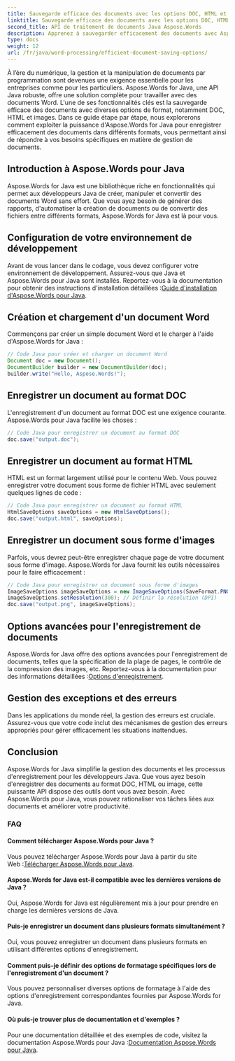 ```yaml
---
title: Sauvegarde efficace des documents avec les options DOC, HTML et Image
linktitle: Sauvegarde efficace des documents avec les options DOC, HTML et Image
second_title: API de traitement de documents Java Aspose.Words
description: Apprenez à sauvegarder efficacement des documents avec Aspose.Words pour Java. Ce guide étape par étape couvre les options DOC, HTML et image, améliorant ainsi vos compétences en gestion de documents.
type: docs
weight: 12
url: /fr/java/word-processing/efficient-document-saving-options/
---
```

À l’ère du numérique, la gestion et la manipulation de documents par programmation sont devenues une exigence essentielle pour les entreprises comme pour les particuliers. Aspose.Words for Java, une API Java robuste, offre une solution complète pour travailler avec des documents Word. L'une de ses fonctionnalités clés est la sauvegarde efficace des documents avec diverses options de format, notamment DOC, HTML et images. Dans ce guide étape par étape, nous explorerons comment exploiter la puissance d'Aspose.Words for Java pour enregistrer efficacement des documents dans différents formats, vous permettant ainsi de répondre à vos besoins spécifiques en matière de gestion de documents.


## Introduction à Aspose.Words pour Java

Aspose.Words for Java est une bibliothèque riche en fonctionnalités qui permet aux développeurs Java de créer, manipuler et convertir des documents Word sans effort. Que vous ayez besoin de générer des rapports, d'automatiser la création de documents ou de convertir des fichiers entre différents formats, Aspose.Words for Java est là pour vous.

## Configuration de votre environnement de développement

Avant de vous lancer dans le codage, vous devez configurer votre environnement de développement. Assurez-vous que Java et Aspose.Words pour Java sont installés. Reportez-vous à la documentation pour obtenir des instructions d'installation détaillées :[Guide d'installation d'Aspose.Words pour Java](https://releases.aspose.com/words/java/).

## Création et chargement d'un document Word

Commençons par créer un simple document Word et le charger à l'aide d'Aspose.Words for Java :

```java
// Code Java pour créer et charger un document Word
Document doc = new Document();
DocumentBuilder builder = new DocumentBuilder(doc);
builder.write("Hello, Aspose.Words!");
```

## Enregistrer un document au format DOC

L'enregistrement d'un document au format DOC est une exigence courante. Aspose.Words pour Java facilite les choses :

```java
// Code Java pour enregistrer un document au format DOC
doc.save("output.doc");
```

## Enregistrer un document au format HTML

HTML est un format largement utilisé pour le contenu Web. Vous pouvez enregistrer votre document sous forme de fichier HTML avec seulement quelques lignes de code :

```java
// Code Java pour enregistrer un document au format HTML
HtmlSaveOptions saveOptions = new HtmlSaveOptions();
doc.save("output.html", saveOptions);
```

## Enregistrer un document sous forme d'images

Parfois, vous devrez peut-être enregistrer chaque page de votre document sous forme d'image. Aspose.Words for Java fournit les outils nécessaires pour le faire efficacement :

```java
// Code Java pour enregistrer un document sous forme d'images
ImageSaveOptions imageSaveOptions = new ImageSaveOptions(SaveFormat.PNG);
imageSaveOptions.setResolution(300); // Définir la résolution (DPI)
doc.save("output.png", imageSaveOptions);
```

## Options avancées pour l'enregistrement de documents

 Aspose.Words for Java offre des options avancées pour l'enregistrement de documents, telles que la spécification de la plage de pages, le contrôle de la compression des images, etc. Reportez-vous à la documentation pour des informations détaillées :[Options d'enregistrement](https://reference.aspose.com/words/java/com.aspose.words/saveoptions/).

## Gestion des exceptions et des erreurs

Dans les applications du monde réel, la gestion des erreurs est cruciale. Assurez-vous que votre code inclut des mécanismes de gestion des erreurs appropriés pour gérer efficacement les situations inattendues.

## Conclusion

Aspose.Words for Java simplifie la gestion des documents et les processus d'enregistrement pour les développeurs Java. Que vous ayez besoin d'enregistrer des documents au format DOC, HTML ou image, cette puissante API dispose des outils dont vous avez besoin. Avec Aspose.Words pour Java, vous pouvez rationaliser vos tâches liées aux documents et améliorer votre productivité.

### FAQ

#### Comment télécharger Aspose.Words pour Java ?

 Vous pouvez télécharger Aspose.Words pour Java à partir du site Web :[Télécharger Aspose.Words pour Java](https://releases.aspose.com/words/Java/).

#### Aspose.Words for Java est-il compatible avec les dernières versions de Java ?

Oui, Aspose.Words for Java est régulièrement mis à jour pour prendre en charge les dernières versions de Java.

#### Puis-je enregistrer un document dans plusieurs formats simultanément ?

Oui, vous pouvez enregistrer un document dans plusieurs formats en utilisant différentes options d'enregistrement.

#### Comment puis-je définir des options de formatage spécifiques lors de l'enregistrement d'un document ?

Vous pouvez personnaliser diverses options de formatage à l'aide des options d'enregistrement correspondantes fournies par Aspose.Words for Java.

#### Où puis-je trouver plus de documentation et d'exemples ?

 Pour une documentation détaillée et des exemples de code, visitez la documentation Aspose.Words pour Java :[Documentation Aspose.Words pour Java](https://reference.aspose.com/words/java/).
